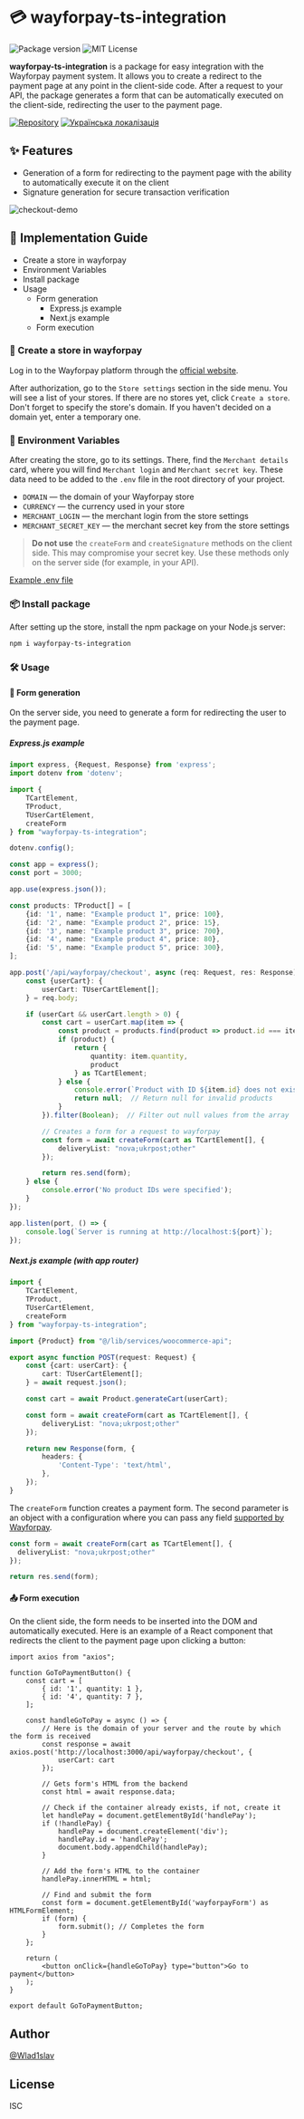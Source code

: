 # 💳 wayforpay-ts-integration

![Package version](https://img.shields.io/npm/v/wayforpay-ts-integration)
![MIT License](https://img.shields.io/badge/license-ISC-green.svg)

**wayforpay-ts-integration** is a package for easy integration with the Wayforpay payment system. It allows you to create a redirect to the payment page at any point in the client-side code. After a request to your API, the package generates a form that can be automatically executed on the client-side, redirecting the user to the payment page.

[![Repository](https://img.shields.io/badge/repository-000?style=for-the-badge&logo=github&logoColor=white)](https://github.com/Wlad1slav/wayforpay-ts-integration)
[![Українська локалізація](https://img.shields.io/badge/🇺🇦_Українська_README.md-white?style=for-the-badge)](https://github.com/Wlad1slav/wayforpay-ts-integration/blob/main/README-UK.md)

## ✨ Features

- Generation of a form for redirecting to the payment page with the ability to automatically execute it on the client
- Signature generation for secure transaction verification

![checkout-demo](https://github.com/user-attachments/assets/5ceb9ac8-dcf5-4413-8ad8-9a6ffa1356dc)

## 🚀 Implementation Guide

- Create a store in wayforpay
- Environment Variables
- Install package
- Usage
    - Form generation
      - Express.js example
      - Next.js example
    - Form execution

### 🏪 Create a store in wayforpay

Log in to the Wayforpay platform through the [official website](https://m.wayforpay.com/account/site/login).

After authorization, go to the `Store settings` section in the side menu. You will see a list of your stores. If there are no stores yet, click `Create a store`. Don't forget to specify the store's domain. If you haven't decided on a domain yet, enter a temporary one.

### 🔑 Environment Variables

After creating the store, go to its settings. There, find the `Merchant details` card, where you will find `Merchant login` and `Merchant secret key`. These data need to be added to the `.env` file in the root directory of your project.

- `DOMAIN` — the domain of your Wayforpay store
- `CURRENCY` — the currency used in your store
- `MERCHANT_LOGIN` — the merchant login from the store settings
- `MERCHANT_SECRET_KEY` — the merchant secret key from the store settings

> **Do not use** the `createForm` and `createSignature` methods on the client side. This may compromise your secret key. Use these methods only on the server side (for example, in your API).

[Example .env file](https://github.com/Wlad1slav/wayforpay-ts-integration/blob/main/packages/backend/.env.example)

### 📦 Install package

After setting up the store, install the npm package on your Node.js server:

```bash
npm i wayforpay-ts-integration
```
### 🛠 Usage

#### 📝 Form generation

On the server side, you need to generate a form for redirecting the user to the payment page.

##### Express.js example
```typescript
import express, {Request, Response} from 'express';
import dotenv from 'dotenv';

import {
    TCartElement,
    TProduct,
    TUserCartElement,
    createForm
} from "wayforpay-ts-integration";

dotenv.config();

const app = express();
const port = 3000;

app.use(express.json());

const products: TProduct[] = [
    {id: '1', name: "Example product 1", price: 100},
    {id: '2', name: "Example product 2", price: 15},
    {id: '3', name: "Example product 3", price: 700},
    {id: '4', name: "Example product 4", price: 80},
    {id: '5', name: "Example product 5", price: 300},
];

app.post('/api/wayforpay/checkout', async (req: Request, res: Response) => {
    const {userCart}: {
        userCart: TUserCartElement[];
    } = req.body;

    if (userCart && userCart.length > 0) {
        const cart = userCart.map(item => {
            const product = products.find(product => product.id === item.id);
            if (product) {
                return {
                    quantity: item.quantity,
                    product
                } as TCartElement;
            } else {
                console.error(`Product with ID ${item.id} does not exist`);
                return null;  // Return null for invalid products
            }
        }).filter(Boolean);  // Filter out null values from the array

        // Creates a form for a request to wayforpay
        const form = await createForm(cart as TCartElement[], {
            deliveryList: "nova;ukrpost;other"
        });

        return res.send(form);
    } else {
        console.error('No product IDs were specified');
    }
});

app.listen(port, () => {
    console.log(`Server is running at http://localhost:${port}`);
});
```

##### Next.js example (with app router)
```typescript
import {
    TCartElement,
    TProduct,
    TUserCartElement,
    createForm
} from "wayforpay-ts-integration";

import {Product} from "@/lib/services/woocommerce-api";

export async function POST(request: Request) {
    const {cart: userCart}: {
        cart: TUserCartElement[];
    } = await request.json();

    const cart = await Product.generateCart(userCart);

    const form = await createForm(cart as TCartElement[], {
        deliveryList: "nova;ukrpost;other"
    });

    return new Response(form, {
        headers: {
            'Content-Type': 'text/html',
        },
    });
}
```

The `createForm` function creates a payment form. The second parameter is an object with a configuration where you can pass any field [supported by Wayforpay](https://wiki.wayforpay.com/view/852102).

```typescript
const form = await createForm(cart as TCartElement[], {
  deliveryList: "nova;ukrpost;other"
});

return res.send(form);
```

#### 📤 Form execution
On the client side, the form needs to be inserted into the DOM and automatically executed. Here is an example of a React component that redirects the client to the payment page upon clicking a button:

```tsx
import axios from "axios";

function GoToPaymentButton() {
    const cart = [
        { id: '1', quantity: 1 },
        { id: '4', quantity: 7 },
    ];

    const handleGoToPay = async () => {
        // Here is the domain of your server and the route by which the form is received
        const response = await axios.post('http://localhost:3000/api/wayforpay/checkout', {
            userCart: cart
        });

        // Gets form's HTML from the backend
        const html = await response.data;

        // Check if the container already exists, if not, create it
        let handlePay = document.getElementById('handlePay');
        if (!handlePay) {
            handlePay = document.createElement('div');
            handlePay.id = 'handlePay';
            document.body.appendChild(handlePay);
        }

        // Add the form's HTML to the container
        handlePay.innerHTML = html;

        // Find and submit the form
        const form = document.getElementById('wayforpayForm') as HTMLFormElement;
        if (form) {
            form.submit(); // Completes the form
        }
    };

    return (
        <button onClick={handleGoToPay} type="button">Go to payment</button>
    );
}

export default GoToPaymentButton;
```

## Author

[@Wlad1slav](https://github.com/Wlad1slav)

## License

ISC
